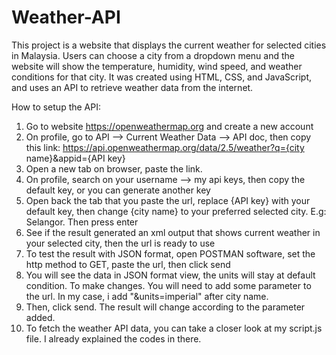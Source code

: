 # Weather-API
This project is a website that displays the current weather for selected cities in Malaysia. 
Users can choose a city from a dropdown menu and the website will show the temperature, humidity, wind speed, 
and weather conditions for that city. It was created using HTML, CSS, and JavaScript, and uses an API to retrieve weather data from the internet.

How to setup the API:

1) Go to website https://openweathermap.org and create a new account
2) On profile, go to API --> Current Weather Data --> API doc, then copy this link: https://api.openweathermap.org/data/2.5/weather?q={city name}&appid={API key} 
3) Open a new tab on browser, paste the link. 
4) On profile, search on your username --> my api keys, then copy the default key, or you can generate another key
5) Open back the tab that you paste the url, replace {API key} with your default key, then change {city name} to your preferred selected city. E.g: Selangor. Then press enter
6) See if the result generated an xml output that shows current weather in your selected city, then the url is ready to use
7) To test the result with JSON format, open POSTMAN software, set the http method to GET, paste the url, then click send
8) You will see the data in JSON format view, the units will stay at default condition. To make changes. You will need to add some parameter to the url. In my case, i add "&units=imperial" after city name.
9) Then, click send. The result will change according to the parameter added.
10) To fetch the weather API data, you can take a closer look at my script.js file.  I already explained the codes in there.
